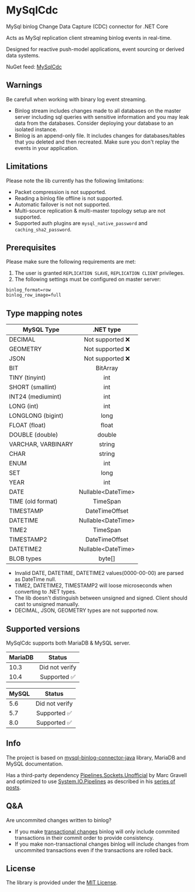 # MySqlCdc
MySql binlog Change Data Capture (CDC) connector for .NET Core

Acts as MySql replication client streaming binlog events in real-time.

Designed for reactive push-model applications, event sourcing or derived data systems.

NuGet feed: [MySqlCdc](https://www.nuget.org/packages/MySqlCdc)

## Warnings
Be carefull when working with binary log event streaming.
- Binlog stream includes changes made to all databases on the master server including sql queries with sensitive information and you may leak data from the databases. Consider deploying your database to an isolated instance.
- Binlog is an append-only file. It includes changes for databases/tables that you deleted and then recreated. Make sure you don't replay the events in your application.

## Limitations
Please note the lib currently has the following limitations:
- Packet compression is not supported.
- Reading a binlog file offline is not supported.
- Automatic failover is not not supported.
- Multi-source replication & multi-master topology setup are not supported.
- Supported auth plugins are `mysql_native_password` and `caching_sha2_password`.

## Prerequisites
Please make sure the following requirements are met:
1. The user is granted `REPLICATION SLAVE`, `REPLICATION CLIENT` privileges.
2. The following settings must be configured on master server:
```
binlog_format=row
binlog_row_image=full
```

## Type mapping notes

  | MySQL Type         | .NET type            |
  | ------------------ |:--------------------:|
  | DECIMAL            | Not supported ❌     |
  | GEOMETRY           | Not supported ❌     |
  | JSON               | Not supported ❌     |
  | BIT                | BitArray             |
  | TINY (tinyint)     | int                  |
  | SHORT (smallint)   | int                  |
  | INT24 (mediumint)  | int                  |
  | LONG  (int)        | int                  |
  | LONGLONG (bigint)  | long                 |
  | FLOAT (float)      | float                |
  | DOUBLE (double)    | double               |
  | VARCHAR, VARBINARY | string               |
  | CHAR               | string               |
  | ENUM               | int                  |
  | SET                | long                 |
  | YEAR               | int                  |
  | DATE               | Nullable&lt;DateTime&gt; |
  | TIME (old format)  | TimeSpan             |
  | TIMESTAMP          | DateTimeOffset       |
  | DATETIME           | Nullable&lt;DateTime&gt; |
  | TIME2              | TimeSpan             |
  | TIMESTAMP2         | DateTimeOffset       |
  | DATETIME2          | Nullable&lt;DateTime&gt; |
  | BLOB types         | byte[]               |

- Invalid DATE, DATETIME, DATETIME2 values(0000-00-00) are parsed as DateTime null.
- TIME2, DATETIME2, TIMESTAMP2 will loose microseconds when converting to .NET types.
- The lib doesn't distinguish between unsigned and signed. Client should cast to unsigned manually.
- DECIMAL, JSON, GEOMETRY types are not supported now.

## Supported versions
MySqlCdc supports both MariaDB & MySQL server.

  | MariaDB  | Status                   |
  | -------- |:------------------------:|
  | 10.3     | Did not verify           |
  | 10.4     | Supported ✅             |

  | MySQL    | Status                   |
  | -------- |:------------------------:|
  | 5.6      | Did not verify           |
  | 5.7      | Supported ✅             |
  | 8.0      | Supported ✅             |

## Info
The project is based on [mysql-binlog-connector-java](https://github.com/shyiko/mysql-binlog-connector-java) library, MariaDB and MySQL  documentation.

Has a third-party dependency [Pipelines.Sockets.Unofficial](https://github.com/mgravell/Pipelines.Sockets.Unofficial) by Marc Gravell and optimized to use [System.IO.Pipelines](https://www.nuget.org/packages/System.IO.Pipelines/) as described in his [series of posts](https://blog.marcgravell.com/2018/07/pipe-dreams-part-1.html).

## Q&A
Are uncommited changes written to binlog?
- If you make [transactional changes](https://dev.mysql.com/doc/refman/5.7/en/replication-features-transactions.html) binlog will only include commited transactions in their commit order to provide consistency.
- If you make non-transactional changes binlog will include changes from uncommited transactions even if the transactions are rolled back.

## License
The library is provided under the [MIT License](LICENSE).